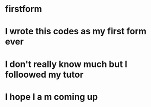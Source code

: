 # firstform
# I wrote this codes as my first form ever
# I don't really know much but I folloowed my tutor
# I hope I a m coming up
